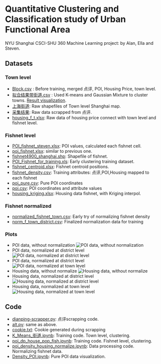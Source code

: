 # Quantitative Clustering and Classification study of Urban Functional Area
NYU Shanghai CSCI-SHU 360 Machine Learning project: by Alan, Ella and Steven. 

## Datasets
### Town level
* [Block.csv](Block.csv) : Before training, merged 点评, POI, Housing Price, town level.
* [拟合结果带街道.csv](拟合结果带街道.csv) : Used K-means and Gaussian Mixture to cluster towns. [Result visualization](#).
* [上海街道](/上海街道): Raw shapefiles of Town level Shanghai map.
* [采集结果](/采集结果): Raw data scrapped from 点评.
* [housing_f_t.xlsx](housing_f_t.xlsx): Raw data of housing price connect with town level and fishnet level.
### Fishnet level
* [POI_fishnet_steven.xlsx](POI_fishnet_steven.xlsx): POI values, calculated each fishnet cell.
* [poi_fishnet.xlsx](poi_fishnet.xlsx): similar to previous one.
* [fishnet4900_shanghai.shp](fishnet4900_shanghai.shp): Shapefile of fishnet.
* [POI_Fishnet_for_training.xls](POI_Fishnet_for_training.xls): Early clustering training dataset. 
* [fishnet_centroid.xlsx](fishnet_centroid.xlsx): Fishnet centroid positions.
* [fishnet_density.csv](fishnet_density.csv): Training attributes: 点评,POI,Housing mapped to each fishnet
* [poi_pure.csv](poi_pure.csv): Pure POI coordinates
* [poi.csv](poi.csv): POI coordinates and attribute values
* [housing_kriging.xlsx](housing_kriging.xlsx): Housing data fishnet, with Kriging interpol.
### Fishnet normalized
* [normalized_fishnet_town.csv](normalized_fishnet_town.csv): Early try of normalizing fishnet density
* [norm_f_town_district.csv](norm_f_town_district.csv): Finalized normalization data for training
### Plots
* POI data, without normalization
![POI data, without normalization](plots/poi_weight.png)
* POI data, normalized at district level
![POI data, normalized at district level](plots/norm_poi_district.png)
* POI data, normalized at district level
![POI data, normalized at town level](plots/norm_poi_town.png)
* Housing data, without normalize
![Housing data, without normalize](plots/without_house.png)
* Housing data, normalized at district level
![Housing data, normalized at district level](plots/norm_house_district.png)
* Housing data, normalized at town level
![Housing data, normalized at town level](plots/norm_house_town.png)
## Code
* [dianping-scrapper.py](dianping-scrapper.py): 点评scrapping code.
* [alt.py](alt.py): same as above.
* [cookie.txt](cookie.txt): Cookie generated during scrapping
* [K_Means_街道.ipynb](K_Means_街道.ipynb): Training code. Town level, clustering.
* [poi_dp_house_pop_fish.ipynb](poi_dp_house_pop_fish.ipynb): Training code. Fishnet level, clustering.
* [poi_density_housing_normalize.ipynb](poi_density_housing_normalize.ipynb): Data processing code. Normalizing fishnet data. 
* [Density_POI.ipynb](Density_POI.ipynb): Pure POI data visualization. 
